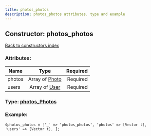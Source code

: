 ```yaml
---
title: photos_photos
description: photos_photos attributes, type and example
---
```

## Constructor: photos\_photos  
[Back to constructors index](index.md)



### Attributes:

| Name     |    Type       | Required |
|----------|:-------------:|---------:|
|photos|Array of [Photo](../types/Photo.md) | Required|
|users|Array of [User](../types/User.md) | Required|



### Type: [photos\_Photos](../types/photos_Photos.md)


### Example:

```
$photos_photos = ['_' => 'photos_photos', 'photos' => [Vector t], 'users' => [Vector t], ];
```
